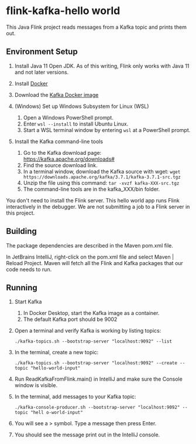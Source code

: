# flink-kafka-hello world

This Java Flink project reads messages from a Kafka topic and prints them out.

## Environment Setup

1. Install Java 11 Open JDK. As of this writing, Flink only works with Java 11 and not later versions.

2. Install [Docker](https://www.docker.com/)

3. Download the [Kafka Docker image](https://kafka.apache.org/downloads#)

4. (Windows) Set up Windows Subsystem for Linux (WSL)
   1. Open a Windows PowerShell prompt.
   2. Enter `wsl --install` to install Ubuntu Linux.
   3. Start a WSL terminal window by entering `wsl` at a PowerShell prompt.  

5. Install the Kafka command-line tools
   1. Go to the Kafka download page: https://kafka.apache.org/downloads#
   2. Find the source download link.
   3. In a terminal window, download the Kafka source with wget: `wget https://downloads.apache.org/kafka/3.7.1/kafka-3.7.1-src.tgz` 
   4. Unzip the file using this command: `tar -xvzf kafka-XXX-src.tgz`
   5. The command-line tools are in the kafka_XXX/bin folder.

You don't need to install the Flink server. This hello world app runs Flink interactively in the debugger. We are not submitting a job to a Flink server in this project.

## Building

The package dependencies are described in the Maven pom.xml file.

In JetBrains IntelliJ, right-click on the pom.xml file and select Maven | Reload Project. Maven will fetch all the Flink and Kafka packages that our code needs to run.  

## Running

1. Start Kafka
   1. In Docker Desktop, start the Kafka image as a container.
   2. The default Kafka port should be 9002 

2. Open a terminal and verify Kafka is working by listing topics:

   `./kafka-topics.sh --bootstrap-server "localhost:9092" --list`

3. In the terminal, create a new topic: 

   `./kafka-topics.sh --bootstrap-server "localhost:9092" --create --topic "hello-world-input"`

4. Run ReadKafkaFromFlink.main() in IntelliJ and make sure the Console window is visible.

5. In the terminal, add messages to your Kafka topic:

   `./kafka-console-producer.sh --bootstrap-server "localhost:9092" --topic "hell
   o-world-input"`
   
6. You will see a > symbol. Type a message then press Enter.

7. You should see the message print out in the IntelliJ console.